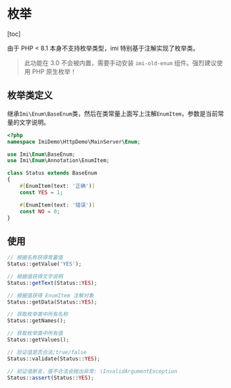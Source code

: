 # 枚举

[toc]

由于 PHP < 8.1 本身不支持枚举类型，imi 特别基于注解实现了枚举类。

> 此功能在 3.0 不会被内置，需要手动安装 `imi-old-enum` 组件。强烈建议使用 PHP 原生枚举！

## 枚举类定义

继承`Imi\Enum\BaseEnum`类，然后在类常量上面写上注解`EnumItem`，参数是当前常量的文字说明。

```php
<?php
namespace ImiDemo\HttpDemo\MainServer\Enum;

use Imi\Enum\BaseEnum;
use Imi\Enum\Annotation\EnumItem;

class Status extends BaseEnum
{
    #[EnumItem(text: '正确')]
    const YES = 1;

    #[EnumItem(text: '错误')]
    const NO = 0;
}
```

## 使用

```php
// 根据名称获得常量值
Status::getValue('YES');

// 根据值获得文字说明
Status::getText(Status::YES);

// 根据值获得 EnumItem 注解对象
Status::getData(Status::YES);

// 获取枚举类中所有名称
Status::getNames();

// 获取枚举类中所有值
Status::getValues();

// 验证值是否合法;true/false
Status::validate(Status::YES);

// 验证值断言，值不合法会抛出异常: \InvalidArgumentException
Status::assert(Status::YES);
```
